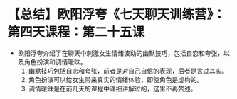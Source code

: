 # 【总结】欧阳浮夸《七天聊天训练营》：第四天课程：第二十五课

-   欧阳浮夸介绍了在聊天中刺激女生情绪波动的幽默技巧，包括自恋和夸张，以及角色扮演和调情暧昧。
    1.  幽默技巧包括自恋和夸张，前者是对自己自信的表现，后者是言过其实。
    2.  角色扮演可以给女生带来真实的情绪体验，即使角色是虚构的。
    3.  调情暧昧是在前几天的课程中详细讲解过的，这里不再赘述。